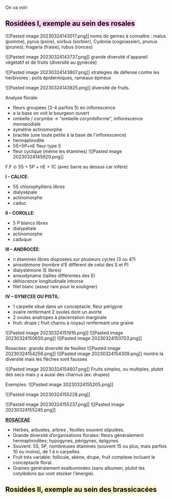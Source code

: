 On va voir: 

## <mark style="background: #FFB8EBA6;">Rosidées I, exemple au sein des rosales</mark>

![[Pasted image 20230324143017.png]]
noms de genres à connaître : malus (pomme), pyrus (poire), sorbus (sorbier), Cydonia (cogniassier), prunus (prunes), fragaria (fraise), rubus (ronces)


![[Pasted image 20230324143737.png]]
grande diversité d'appareil végétatif et de fruits (diversité au gynécée)

![[Pasted image 20230324143807.png]]
stratégies de défense contre les herbivores : poils épidermiques, rameaux épineux

![[Pasted image 20230324143925.png]]
diversité de fruits.


Analyse florale:
- fleurs groupées (3-4 parfois 5) en inflorescence
- a la base on voit le bourgeon ouvert
- ombelle / corymbe -> "ombelle corymbiforme", inflorescence monopodiale
- symétrie actinomorphe
- bractée (une toute petite à la base de l'inflorescence)
- hermaphrodite
- 5S+5P+nE fleur type 5
- fleur cyclique (même les étamines)
![[Pasted image 20230324145920.png]]

F.F ⊙ 5S + 5P + nE + 1C (avec barre au dessus car infère)

**I - CALICE**: 
- 5S chlorophylliens libres 
- dialysépale 
- actinomorphe 
- caduc 

**II – COROLLE**: 
- 5 P blancs libres 
- dialypétale 
- actinomorphe 
- caduque

**III – ANDROCÉE**: 
- n étamines libres disposées sur plusieurs cycles (3 ou 4?) 
- anisotémone (nombre d’E différent de celui des S et P) 
- dialystémone (E libres) 
- anisodyname (tailles différentes des E) 
- déhiscence longitudinale introrse
- filet blanc (assez rare pour le souligner)                              

**IV – GYNECEE OU PISTIL**: 
- 1 carpelle situé dans un conceptacle: fleur périgyne 
- ovaire renfermant 2 ovules dont un avorte 
- 2 ovules anatropes à placentation marginale 
- fruit: drupe ( fruit charnu à noyau) renfermant une graine



![[Pasted image 20230324151916.png]]
![[Pasted image 20230324150650.png]]
![[Pasted image 20230324150703.png]]


Rosacées: grande diversité de feuilles 
![[Pasted image 20230324154256.png]]
![[Pasted image 20230324154309.png]]
montre la diversité mais les flèches sont fausses

![[Pasted image 20230324154607.png]]
Fruits simples, ou multiples, plutot des secs mais y a aussi des charnus (ex: drupes)

Exemples:
![[Pasted image 20230324155205.png]]

![[Pasted image 20230324155228.png]]


![[Pasted image 20230324155237.png]]
![[Pasted image 20230324155245.png]]

<b><u>ROSACEAE</u></b> 
- Herbes, arbustes, arbres , feuilles souvent stipulées. 
- Grande diversité d’organisations florales: fleurs généralement hermaphrodites; hypogynes, périgynes, épigynes. 
- Souvent: 5S, 5P, nombreuses étamines (souvent 15 ou plus, mais parfois 10 ou moins), de 1 à n carpelles. 
- Fruit très variable: follicule, akène, drupe, fruit complexe incluant le conceptacle floral.
- Graines généralement exalbuminées (sans albumen, plutot les cotylédons qui vont stocker l'énergie).  




## <mark style="background: #FFF3A3A6;">Rosidées II, exemple au sein des brassicacées</mark>